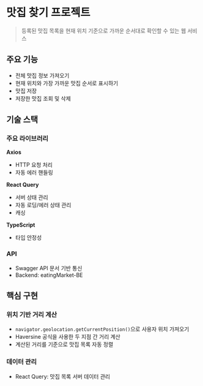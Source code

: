 # 맛집 찾기 프로젝트

> 등록된 맛집 목록을 현재 위치 기준으로 가까운 순서대로 확인할 수 있는 웹 서비스

## 주요 기능

- 전체 맛집 정보 가져오기
- 현재 위치와 가장 가까운 맛집 순서로 표시하기
- 맛집 저장
- 저장한 맛집 조회 및 삭제

## 기술 스택

### 주요 라이브러리

**Axios**

- HTTP 요청 처리
- 자동 에러 핸들링

**React Query**

- 서버 상태 관리
- 자동 로딩/에러 상태 관리
- 캐싱

**TypeScript**

- 타입 안정성

### API

- Swagger API 문서 기반 통신
- Backend: eatingMarket-BE

## 핵심 구현

### 위치 기반 거리 계산

- `navigator.geolocation.getCurrentPosition()`으로 사용자 위치 가져오기
- Haversine 공식을 사용한 두 지점 간 거리 계산
- 계산된 거리를 기준으로 맛집 목록 자동 정렬

### 데이터 관리

- React Query: 맛집 목록 서버 데이터 관리
